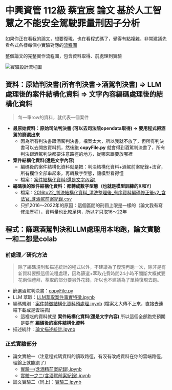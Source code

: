 # 中興資管 112級 蔡宜宸 論文 基於人工智慧之不能安全駕駛罪量刑因子分析

如果你正在看我的論文，想要復現，也在看程式碼了，覺得有點複雜，非常建議先看各式各樣每個小實驗對應的[流程圖](https://github.com/yc-chen10/thesis_flow_chart/tree/main)

整個論文的完整實作流程圖，包含資料取得、前處理到實驗

![實驗設計流程圖](https://github.com/yc-chen10/thesis_flow_chart/blob/main/20241212_proposal_%E5%AF%A6%E9%A9%97%E8%A8%AD%E8%A8%88%E6%B5%81%E7%A8%8B-%E7%AC%AC%201%20%E9%A1%B5.drawio.png)

## 資料：原始判決書(所有判決書->酒駕判決書) => LLM處理後的案件結構化資料 => 文字內容編碼處理後的結構化資料

> 每一筆row的資料，就代表一個案件

- <b>最原始資料：原始司法判決書 (可以去司法院opendata取得) -> 要用程式把酒駕的篩選出來</b>
  - 因為所有判決書跟酒駕判決書，檔案太大，所以我就不放了，但所有判決書可以去開放資料抓，然後跑 <b>copyFile.py</b> 就會得到酒駕判決書了，所有判決跟酒駕判決都要注意路徑的地方，從哪來跟要放哪裡
- <b>案件結構化資料(還是文字內容)</b>
  - 編碼後的案件結構化資料就是把：判決結構化資料+酒駕前案紀錄+法官，所有欄位全部串起來，再轉數字型態，讓模型看得懂
  - 檔案：[案件結構化資料(還是文字內容)](https://github.com/yc-chen10/112-yichentsai-thesis/tree/main/%E6%A1%88%E4%BB%B6%E7%B5%90%E6%A7%8B%E5%8C%96%E8%B3%87%E6%96%99(%E9%82%84%E6%98%AF%E6%96%87%E5%AD%97%E5%85%A7%E5%AE%B9))
- <b>編碼後的案件結構化資料：都轉成數字型態（也就是模型訓練的X和Y）</b>
  - 檔案：[2016to22_判決結構化資料_清洗整理後_有序資料編碼修正後v2_含法官_含酒駕前案紀錄.csv](https://github.com/yc-chen10/112-yichentsai-thesis/blob/main/2016to22_%E5%88%A4%E6%B1%BA%E7%B5%90%E6%A7%8B%E5%8C%96%E8%B3%87%E6%96%99_%E6%B8%85%E6%B4%97%E6%95%B4%E7%90%86%E5%BE%8C_%E6%9C%89%E5%BA%8F%E8%B3%87%E6%96%99%E7%B7%A8%E7%A2%BC%E4%BF%AE%E6%AD%A3%E5%BE%8Cv2_%E5%90%AB%E6%B3%95%E5%AE%98_%E5%90%AB%E9%85%92%E9%A7%95%E5%89%8D%E6%A1%88%E7%B4%80%E9%8C%84.csv)
  - 只抓2016～2022年的原因：這個區間的刑罰上限是一樣的（論文我有寫修法歷程），資料量也比較足夠，所以才只取16～22年


## 程式：篩選酒駕判決和LLM處理用本地跑，論文實驗一和二都是colab
### 前處理／研究方法

> 除了編碼規則和描述統計的程式以外，不建議為了復現再跑一次，除非是有新資料要照這個流程處理，因為篩選+萃取花費時間24小時不間斷大概就要花兩個禮拜，萃取的部分要另外花錢，所以也不建議為了單純復現去跑。

- 篩選酒駕判決書：[copyFile.py](https://github.com/yc-chen10/112-yichentsai-thesis/blob/main/copyFile.py)
- LLM 萃取：[LLM萃取案件事實特徵.ipynb](https://github.com/yc-chen10/112-yichentsai-thesis/blob/main/LLM%E8%90%83%E5%8F%96%E6%A1%88%E4%BB%B6%E4%BA%8B%E5%AF%A6%E7%89%B9%E5%BE%B5.ipynb)
- 編碼規則：[案件特徵結構化資料預處理.ipynb](https://colab.research.google.com/drive/1URX14VOX4RbAPyzw75-jxTcu9e8q1Wl6?usp=sharing) (檔案太大傳不上來，直接去連結下載或是雲端抓)  
  - 這裡吃的資料就是 <b>案件結構化資料(還是文字內容)</b> 所以這個全部跑完預期是要有 <b>編碼後的案件結構化資料</b>
- 描述統計：[論文描述統計.ipynb](https://github.com/yc-chen10/112-yichentsai-thesis/blob/main/%E8%AB%96%E6%96%87%E6%8F%8F%E8%BF%B0%E7%B5%B1%E8%A8%88.ipynb)
### 正式實驗部分
- 論文實驗一（注意程式碼資料的讀取路徑，有沒有改成資料在你的雲端路徑，理論上就能跑了）
  - [實驗一(含酒精前案紀錄).ipynb](https://github.com/yc-chen10/112-yichentsai-thesis/blob/main/%E5%AF%A6%E9%A9%97%E4%B8%80(%E5%90%AB%E9%85%92%E7%B2%BE%E5%89%8D%E6%A1%88%E7%B4%80%E9%8C%84).ipynb)
  - [實驗一之二(含酒駕前案紀錄).ipynb](https://github.com/yc-chen10/112-yichentsai-thesis/blob/main/%E5%AF%A6%E9%A9%97%E4%B8%80%E4%B9%8B%E4%BA%8C(%E5%90%AB%E9%85%92%E9%A7%95%E5%89%8D%E6%A1%88%E7%B4%80%E9%8C%84).ipynb)
- 論文實驗二（同上)：[實驗二.ipynb](https://github.com/yc-chen10/112-yichentsai-thesis/blob/main/%E5%AF%A6%E9%A9%97%E4%BA%8C.ipynb)
